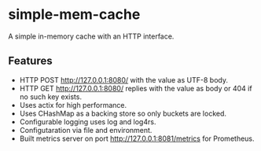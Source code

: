 # simple-mem-cache

A simple in-memory cache with an HTTP interface.

## Features
* HTTP POST http://127.0.0.1:8080/<key> with the value as UTF-8 body.
* HTTP GET http://127.0.0.1:8080/<key> replies with the value as body or 404 if no such key exists.
* Uses actix for high performance.
* Uses CHashMap as a backing store so only buckets are locked.
* Configurable logging uses log and log4rs.
* Configutaration via file and environment.
* Built metrics server on port http://127.0.0.1:8081/metrics for Prometheus.
